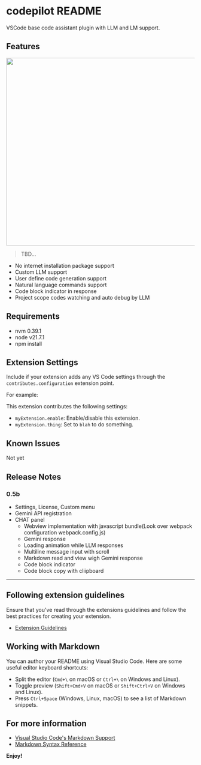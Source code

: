 # codepilot README

VSCode base code assistant plugin with LLM and LM support.

## Features

<img src="https://drive.google.com/uc?export=view&id=1qV7VZvm806HlfrpBSi7BdQxyBlBKnNt7" width="700" height="500"/>

> TBD...

- No internet installation package support
- Custom LLM support
- User define code generation support
- Natural language commands support
- Code block indicator in response
- Project scope codes watching and auto debug by LLM

## Requirements

- nvm 0.39.1
- node v21.7.1
- npm install

## Extension Settings

Include if your extension adds any VS Code settings through the `contributes.configuration` extension point.

For example:

This extension contributes the following settings:

* `myExtension.enable`: Enable/disable this extension.
* `myExtension.thing`: Set to `blah` to do something.

## Known Issues

Not yet

## Release Notes

### 0.5b

- Settings, License, Custom menu
- Gemini API registration
- CHAT panel
  - Webview implementation with javascript bundle(Look over webpack configuration webpack.config.js)
  - Gemini response
  - Loading animation while LLM responses
  - Multiline message input with scroll
  - Markdown read and view wigh Gemini response
  - Code block indicator
  - Code block copy with cliipboard

---

## Following extension guidelines

Ensure that you've read through the extensions guidelines and follow the best practices for creating your extension.

* [Extension Guidelines](https://code.visualstudio.com/api/references/extension-guidelines)

## Working with Markdown

You can author your README using Visual Studio Code. Here are some useful editor keyboard shortcuts:

* Split the editor (`Cmd+\` on macOS or `Ctrl+\` on Windows and Linux).
* Toggle preview (`Shift+Cmd+V` on macOS or `Shift+Ctrl+V` on Windows and Linux).
* Press `Ctrl+Space` (Windows, Linux, macOS) to see a list of Markdown snippets.

## For more information

* [Visual Studio Code's Markdown Support](http://code.visualstudio.com/docs/languages/markdown)
* [Markdown Syntax Reference](https://help.github.com/articles/markdown-basics/)

**Enjoy!**
